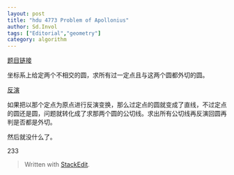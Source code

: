 ```yaml
---
layout: post
title: "hdu 4773 Problem of Apollonius"
author: Sd.Invol
tags: ["Editorial","geometry"]
category: algorithm
---
```


[题目链接](http://acm.hdu.edu.cn/showproblem.php?pid=4773)

坐标系上给定两个不相交的圆，求所有过一定点且与这两个圆都外切的圆。

[反演](http://zh.wikipedia.org/wiki/%E5%8F%8D%E6%BC%94)

如果把以那个定点为原点进行反演变换，那么过定点的圆就变成了直线，不过定点的圆还是圆，问题就转化成了求那两个圆的公切线。求出所有公切线再反演回圆再判是否都是外切。

然后就没什么了。

233

> Written with [StackEdit](https://stackedit.io/).
